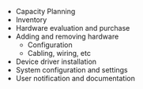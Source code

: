 - Capacity Planning
- Inventory
- Hardware evaluation and purchase
- Adding and removing hardware
	- Configuration
	- Cabling, wiring, etc
- Device driver installation
- System configuration and settings
- User notification and documentation